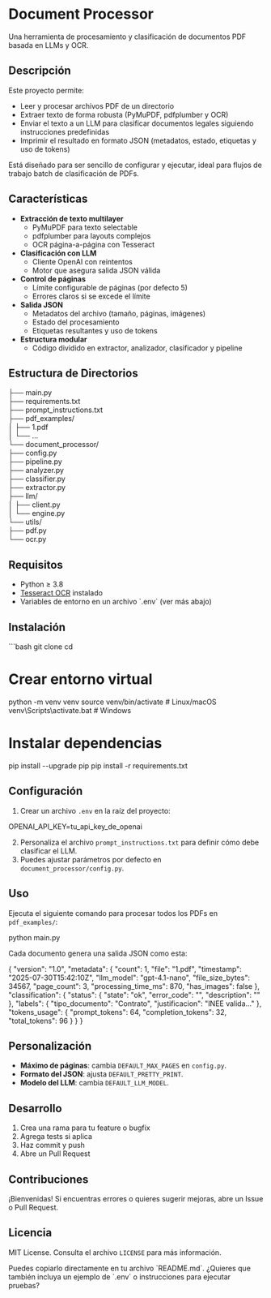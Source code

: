 # Document Processor

Una herramienta de procesamiento y clasificación de documentos PDF basada en LLMs y OCR.

## Descripción

Este proyecto permite:

- Leer y procesar archivos PDF de un directorio  
- Extraer texto de forma robusta (PyMuPDF, pdfplumber y OCR)  
- Enviar el texto a un LLM para clasificar documentos legales siguiendo instrucciones predefinidas  
- Imprimir el resultado en formato JSON (metadatos, estado, etiquetas y uso de tokens)  

Está diseñado para ser sencillo de configurar y ejecutar, ideal para flujos de trabajo batch de clasificación de PDFs.

## Características

- **Extracción de texto multilayer**
  - PyMuPDF para texto selectable  
  - pdfplumber para layouts complejos  
  - OCR página-a-página con Tesseract  
- **Clasificación con LLM**
  - Cliente OpenAI con reintentos  
  - Motor que asegura salida JSON válida  
- **Control de páginas**
  - Límite configurable de páginas (por defecto 5)  
  - Errores claros si se excede el límite  
- **Salida JSON**
  - Metadatos del archivo (tamaño, páginas, imágenes)  
  - Estado del procesamiento  
  - Etiquetas resultantes y uso de tokens  
- **Estructura modular**
  - Código dividido en extractor, analizador, clasificador y pipeline

## Estructura de Directorios

├── main.py  
├── requirements.txt  
├── prompt\_instructions.txt  
├── pdf\_examples/  
│ ├── 1.pdf  
│ └── ...  
└── document\_processor/  
├── config.py  
├── pipeline.py  
├── analyzer.py  
├── classifier.py  
├── extractor.py  
├── llm/  
│ ├── client.py  
│ └── engine.py  
└── utils/  
├── pdf.py  
└── ocr.py

## Requisitos

- Python ≥ 3.8  
- [Tesseract OCR](https://github.com/tesseract-ocr/tesseract) instalado  
- Variables de entorno en un archivo \`.env\` (ver más abajo)

## Instalación

\`\`\`bash
git clone <url-del-repo>
cd <nombre-del-repo>

# Crear entorno virtual
python -m venv venv
source venv/bin/activate      # Linux/macOS
venv\Scripts\activate.bat     # Windows

# Instalar dependencias
pip install --upgrade pip
pip install -r requirements.txt


## Configuración

1. Crear un archivo `.env` en la raíz del proyecto:

OPENAI_API_KEY=tu_api_key_de_openai

2. Personaliza el archivo `prompt_instructions.txt` para definir cómo debe clasificar el LLM.
3. Puedes ajustar parámetros por defecto en `document_processor/config.py`.

## Uso

Ejecuta el siguiente comando para procesar todos los PDFs en `pdf_examples/`:


python main.py


Cada documento genera una salida JSON como esta:


{
  "version": "1.0",
  "metadata": {
    "count": 1,
    "file": "1.pdf",
    "timestamp": "2025-07-30T15:42:10Z",
    "llm_model": "gpt-4.1-nano",
    "file_size_bytes": 34567,
    "page_count": 3,
    "processing_time_ms": 870,
    "has_images": false
  },
  "classification": {
    "status": {
      "state": "ok",
      "error_code": "",
      "description": ""
    },
    "labels": {
      "tipo_documento": "Contrato",
      "justificacion": "INEE valida..."
    },
    "tokens_usage": {
      "prompt_tokens": 64,
      "completion_tokens": 32,
      "total_tokens": 96
    }
  }
}


## Personalización

- **Máximo de páginas**: cambia `DEFAULT_MAX_PAGES` en `config.py`.
- **Formato del JSON**: ajusta `DEFAULT_PRETTY_PRINT`.
- **Modelo del LLM**: cambia `DEFAULT_LLM_MODEL`.

## Desarrollo

1. Crea una rama para tu feature o bugfix
2. Agrega tests si aplica
3. Haz commit y push
4. Abre un Pull Request

## Contribuciones

¡Bienvenidas! Si encuentras errores o quieres sugerir mejoras, abre un Issue o Pull Request.

## Licencia

MIT License. Consulta el archivo `LICENSE` para más información.


Puedes copiarlo directamente en tu archivo \`README.md\`. ¿Quieres que también incluya un ejemplo de \`.env\` o instrucciones para ejecutar pruebas?
